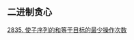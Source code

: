 ## 二进制贪心
[2835. 使子序列的和等于目标的最少操作次数](https://leetcode.cn/problems/minimum-operations-to-form-subsequence-with-target-sum/description/)